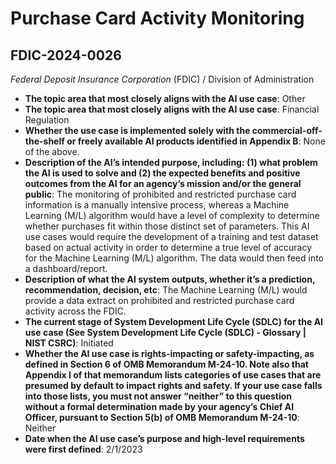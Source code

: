 # Purchase Card Activity Monitoring
## FDIC-2024-0026
_Federal Deposit Insurance Corporation_ (FDIC) / Division of Administration


+ **The topic area that most closely aligns with the AI use case**: Other
+ **The topic area that most closely aligns with the AI use case**: Financial Regulation
+ **Whether the use case is implemented solely with the commercial-off-the-shelf or freely available AI products identified in Appendix B**: None of the above.
+ **Description of the AI’s intended purpose, including: (1) what problem the AI is used to solve and (2) the expected benefits and positive outcomes from the AI for an agency’s mission and/or the general public**: The monitoring of prohibited and restricted purchase card information is a manually intensive process, whereas a Machine Learning (M/L) algorithm would have a level of complexity to determine whether purchases fit within those distinct set of parameters.  This AI use cases would require the development of a training and test dataset based on actual activity  in order to determine a true level of accuracy for the Machine Learning (M/L) algorithm.  The data would then feed into a dashboard/report.
+ **Description of what the AI system outputs, whether it’s a prediction, recommendation, decision, etc**: The Machine Learning (M/L) would provide a data extract on prohibited and restricted purchase card activity across the FDIC.
+ **The current stage of System Development Life Cycle (SDLC) for the AI use case (See System Development Life Cycle (SDLC) - Glossary | NIST CSRC)**: Initiated
+ **Whether the AI use case is rights-impacting or safety-impacting, as defined in Section 6 of OMB Memorandum M-24-10. Note also that Appendix I of that memorandum lists categories of use cases that are presumed by default to impact rights and safety. If your use case falls into those lists, you must not answer “neither” to this question without a formal determination made by your agency’s Chief AI Officer, pursuant to Section 5(b) of OMB Memorandum M-24-10**: Neither
+ **Date when the AI use case’s purpose and high-level requirements were first defined**: 2/1/2023